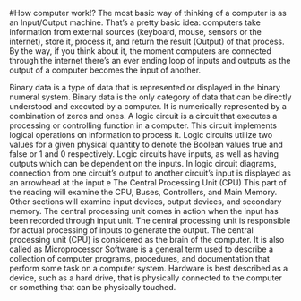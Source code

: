 #How computer work!? 
The most basic way of thinking of a computer is as an Input/Output machine.
That’s a pretty basic idea: computers take information from external sources (keyboard, mouse, sensors or the internet), store it, process it, and return the result (Output) of that process.
By the way, if you think about it, the moment computers are connected through the internet there’s an ever  ending  loop  of inputs and outputs as the output of a computer  becomes the input of another.

Binary data is a type of data that is represented or displayed in the binary numeral system. Binary data is the only category of data that can be directly understood and executed by a computer. It is numerically represented by a combination of zeros and ones.
A logic circuit is a circuit that executes a processing or controlling function in a computer.  This circuit implements logical operations on information to process it.
Logic circuits utilize two values for a given physical quantity to denote the Boolean values true and false or 1 and 0 respectively.  Logic circuits have inputs, as well as having outputs which can be dependent on the inputs.  In logic circuit diagrams, connection from one circuit’s output to another circuit’s input is displayed as an arrowhead at the input e
The Central Processing Unit (CPU) This part of the reading will examine the CPU, Buses, Controllers, and Main Memory. Other sections will examine input devices, output devices, and secondary memory.
The central processing unit comes in action when the input has been recorded through input unit. The central processing unit is responsible for actual processing of inputs to generate the output. The central processing unit (CPU) is considered as the brain of the computer. It is also called as Microprocessor
Software is a general term used to describe a collection of computer programs, procedures, and documentation that perform some task on a computer  system.
Hardware is best described as a device, such as a hard drive, that is physically connected to the computer or something that can be physically touched.

